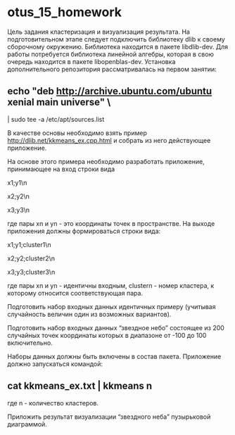 # otus_15_homework
Цель задания кластеризация и визуализация результата.
На подготовительном этапе следует подключить библиотеку dlib к своему
сборочному окружению. Библиотека находится в пакете libdlib-dev. Для
работы потребуется библиотека линейной алгебры, которая в свою очередь
находится в пакете libopenblas-dev.
Установка дополнительного репозитория рассматривалась на первом
занятии:

## echo "deb http://archive.ubuntu.com/ubuntu xenial main universe" \
| sudo tee -a /etc/apt/sources.list

В качестве основы необходимо взять пример http://dlib.net/kkmeans_ex.cpp.html
и собрать из него действующее приложение.

На основе этого примера необходимо разработать приложение, принимающее
на вход строки вида

x1;y1\n

x2;y2\n

x3;y3\n

где пары xn и yn - это координаты точек в пространстве. На выходе
приложения должны формироваться строки вида:

x1;y1;cluster1\n

x2;y2;cluster2\n

x3;y3;cluster3\n

где пары xn и yn - идентичны входным, clustern - номер кластера, к
которому относится соответствующая пара.

Подготовить набор входных данных идентичных примеру (учитывая
случайность величин один из возможных вариантов).

Подготовить набор входных данных “звездное небо” состоящее из 200
случайных точек координаты которых в диапазоне от -100 до 100
включительно.

Наборы данных должны быть включены в состав пакета.
Приложение должно запускаться командой:

## cat kkmeans_ex.txt | kkmeans n

где n - количество кластеров.

Приложить результат визуализации “звездного неба” пузырьковой
диаграммой.
